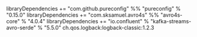 libraryDependencies += "com.github.pureconfig" %% "pureconfig" % "0.15.0"
libraryDependencies += "com.sksamuel.avro4s" %% "avro4s-core" % "4.0.4"
libraryDependencies += "io.confluent" % "kafka-streams-avro-serde" % "5.5.0"
ch.qos.logback:logback-classic:1.2.3
